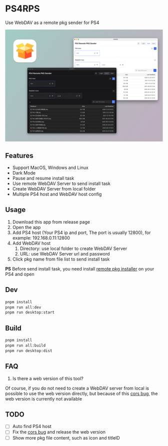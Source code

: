 # PS4RPS

Use WebDAV as a remote pkg sender for PS4

![PS4RPS.png](assets/PS4RPS.png)

## Features

- Support MacOS, Windows and Linux
- Dark Mode
- Pause and resume install task
- Use remote WebDAV Server to send install task
- Create WebDAV Server from local folder
- Multiple PS4 host and WebDAV host config

## Usage

1. Download this app from release page
2. Open the app
3. Add PS4 host (Your PS4 ip and port, The port is usually 12800), for example: 192.168.0.11:12800
4. Add WebDAV host
   1. Directory: use local folder to create WebDAV Server
   2. URL: use WebDAV Server url and password
5. Click pkg name from file list to send install task

**PS** Before send install task, you need install [remote pkg installer](https://gist.github.com/flatz/60956f2bf1351a563f625357a45cd9c8) on your PS4 and open

## Dev

```bash
pnpm install
pnpm run all:dev
pnpm run desktop:start
```

## Build

```bash
pnpm install
pnpm run all:build
pnpm run desktop:dist
```

## FAQ

1. Is there a web version of this tool?

Of course, if you do not need to create a WebDAV server from local is possible to use the web version directly, but because of this [cors bug](https://github.com/flatz/ps4_remote_pkg_installer/issues/10), the web version is currently not available

## TODO

- [ ] Auto find PS4 host
- [ ] Fix the [cors bug](https://github.com/flatz/ps4_remote_pkg_installer/issues/10) and release the web version
- [ ] Show more pkg file content, such as icon and titleID
